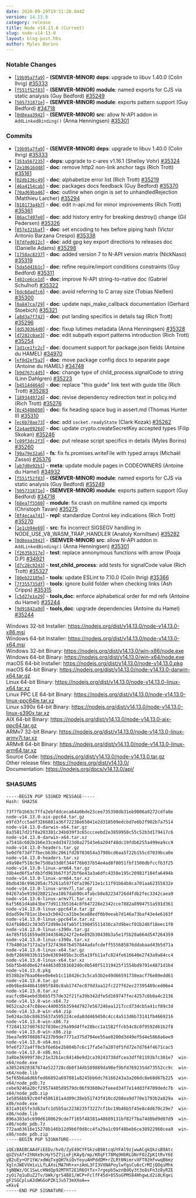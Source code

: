 ```yaml
---
date: 2020-09-29T19:51:28.044Z
version: 14.13.0
category: release
title: Node v14.13.0 (Current)
slug: node-v14-13-0
layout: blog-post.hbs
author: Myles Borins
---
```


### Notable Changes

* [[`19b95a7fa9`](https://github.com/nodejs/node/commit/19b95a7fa9)] - **(SEMVER-MINOR)** **deps**: upgrade to libuv 1.40.0 (Colin Ihrig) [#35333](https://github.com/nodejs/node/pull/35333)
* [[`f551f52f83`](https://github.com/nodejs/node/commit/f551f52f83)] - **(SEMVER-MINOR)** **module**: named exports for CJS via static analysis (Guy Bedford) [#35249](https://github.com/nodejs/node/pull/35249)
* [[`505731871e`](https://github.com/nodejs/node/commit/505731871e)] - **(SEMVER-MINOR)** **module**: exports pattern support (Guy Bedford) [#34718](https://github.com/nodejs/node/pull/34718)
* [[`0d8eaa3942`](https://github.com/nodejs/node/commit/0d8eaa3942)] - **(SEMVER-MINOR)** **src**: allow N-API addon in `AddLinkedBinding()` (Anna Henningsen) [#35301](https://github.com/nodejs/node/pull/35301)

### Commits

* [[`19b95a7fa9`](https://github.com/nodejs/node/commit/19b95a7fa9)] - **(SEMVER-MINOR)** **deps**: upgrade to libuv 1.40.0 (Colin Ihrig) [#35333](https://github.com/nodejs/node/pull/35333)
* [[`353a567235`](https://github.com/nodejs/node/commit/353a567235)] - **deps**: upgrade to c-ares v1.16.1 (Shelley Vohr) [#35324](https://github.com/nodejs/node/pull/35324)
* [[`2e10616d48`](https://github.com/nodejs/node/commit/2e10616d48)] - **doc**: remove http2 non-link anchor tags (Rich Trott) [#35161](https://github.com/nodejs/node/pull/35161)
* [[`02db136c49`](https://github.com/nodejs/node/commit/02db136c49)] - **doc**: alphabetize error list (Rich Trott) [#35219](https://github.com/nodejs/node/pull/35219)
* [[`46a4154cab`](https://github.com/nodejs/node/commit/46a4154cab)] - **doc**: packages docs feedback (Guy Bedford) [#35370](https://github.com/nodejs/node/pull/35370)
* [[`70ad69ba46`](https://github.com/nodejs/node/commit/70ad69ba46)] - **doc**: outline when origin is set to unhandledRejection (Matthieu Larcher) [#35294](https://github.com/nodejs/node/pull/35294)
* [[`010173a4b7`](https://github.com/nodejs/node/commit/010173a4b7)] - **doc**: edit n-api.md for minor improvements (Rich Trott) [#35361](https://github.com/nodejs/node/pull/35361)
* [[`86ac7497e0`](https://github.com/nodejs/node/commit/86ac7497e0)] - **doc**: add history entry for breaking destroy() change (Gil Pedersen) [#35326](https://github.com/nodejs/node/pull/35326)
* [[`857e321baf`](https://github.com/nodejs/node/commit/857e321baf)] - **doc**: set encoding to hex before piping hash (Victor Antonio Barzana Crespo) [#35338](https://github.com/nodejs/node/pull/35338)
* [[`87dfed012c`](https://github.com/nodejs/node/commit/87dfed012c)] - **doc**: add gpg key export directions to releases doc (Danielle Adams) [#35298](https://github.com/nodejs/node/pull/35298)
* [[`1758ac8237`](https://github.com/nodejs/node/commit/1758ac8237)] - **doc**: added version 7 to N-API version matrix (NickNaso) [#35319](https://github.com/nodejs/node/pull/35319)
* [[`5da5d41b1c`](https://github.com/nodejs/node/commit/5da5d41b1c)] - **doc**: refine require/import conditions constraints (Guy Bedford) [#35311](https://github.com/nodejs/node/pull/35311)
* [[`482ce6ce1d`](https://github.com/nodejs/node/commit/482ce6ce1d)] - **doc**: improve N-API string-to-native doc (Gabriel Schulhof) [#35322](https://github.com/nodejs/node/pull/35322)
* [[`6dc6dadfc6`](https://github.com/nodejs/node/commit/6dc6dadfc6)] - **doc**: avoid referring to C array size (Tobias Nießen) [#35300](https://github.com/nodejs/node/pull/35300)
* [[`0a847ca729`](https://github.com/nodejs/node/commit/0a847ca729)] - **doc**: update napi\_make\_callback documentation (Gerhard Stoebich) [#35321](https://github.com/nodejs/node/pull/35321)
* [[`a8d3a7f742`](https://github.com/nodejs/node/commit/a8d3a7f742)] - **doc**: put landing specifics in details tag (Rich Trott) [#35296](https://github.com/nodejs/node/pull/35296)
* [[`dd530364d0`](https://github.com/nodejs/node/commit/dd530364d0)] - **doc**: fixup lutimes metadata (Anna Henningsen) [#35328](https://github.com/nodejs/node/pull/35328)
* [[`d7282c0ae3`](https://github.com/nodejs/node/commit/d7282c0ae3)] - **doc**: edit subpath export patterns introduction (Rich Trott) [#35254](https://github.com/nodejs/node/pull/35254)
* [[`1d1ce1fc2c`](https://github.com/nodejs/node/commit/1d1ce1fc2c)] - **doc**: document support for package.json fields (Antoine du HAMEL) [#34970](https://github.com/nodejs/node/pull/34970)
* [[`ef0d2ef5a2`](https://github.com/nodejs/node/commit/ef0d2ef5a2)] - **doc**: move package config docs to separate page (Antoine du HAMEL) [#34748](https://github.com/nodejs/node/pull/34748)
* [[`b9d767c4d5`](https://github.com/nodejs/node/commit/b9d767c4d5)] - **doc**: change type of child\_process.signalCode to string (Linn Dahlgren) [#35223](https://github.com/nodejs/node/pull/35223)
* [[`b4514d464d`](https://github.com/nodejs/node/commit/b4514d464d)] - **doc**: replace "this guide" link text with guide title (Rich Trott) [#35283](https://github.com/nodejs/node/pull/35283)
* [[`1893449724`](https://github.com/nodejs/node/commit/1893449724)] - **doc**: revise dependency redirection text in policy.md (Rich Trott) [#35276](https://github.com/nodejs/node/pull/35276)
* [[`0c4540b050`](https://github.com/nodejs/node/commit/0c4540b050)] - **doc**: fix heading space bug in assert.md (Thomas Hunter II) [#35310](https://github.com/nodejs/node/pull/35310)
* [[`ec6b78ae73`](https://github.com/nodejs/node/commit/ec6b78ae73)] - **doc**: add `socket.readyState` (Clark Kozak) [#35262](https://github.com/nodejs/node/pull/35262)
* [[`2a4ae0926d`](https://github.com/nodejs/node/commit/2a4ae0926d)] - **doc**: update crypto.createSecretKey accepted types (Filip Skokan) [#35246](https://github.com/nodejs/node/pull/35246)
* [[`c09f3dc2f3`](https://github.com/nodejs/node/commit/c09f3dc2f3)] - **doc**: put release script specifics in details (Myles Borins) [#35260](https://github.com/nodejs/node/pull/35260)
* [[`99a79e32a6`](https://github.com/nodejs/node/commit/99a79e32a6)] - **fs**: fix fs.promises.writeFile with typed arrays (Michaël Zasso) [#35376](https://github.com/nodejs/node/pull/35376)
* [[`ab7d0e92b1`](https://github.com/nodejs/node/commit/ab7d0e92b1)] - **meta**: update module pages in CODEOWNERS (Antoine du Hamel) [#34932](https://github.com/nodejs/node/pull/34932)
* [[`f551f52f83`](https://github.com/nodejs/node/commit/f551f52f83)] - **(SEMVER-MINOR)** **module**: named exports for CJS via static analysis (Guy Bedford) [#35249](https://github.com/nodejs/node/pull/35249)
* [[`505731871e`](https://github.com/nodejs/node/commit/505731871e)] - **(SEMVER-MINOR)** **module**: exports pattern support (Guy Bedford) [#34718](https://github.com/nodejs/node/pull/34718)
* [[`68ea7f5560`](https://github.com/nodejs/node/commit/68ea7f5560)] - **module**: fix crash on multiline named cjs imports (Christoph Tavan) [#35275](https://github.com/nodejs/node/pull/35275)
* [[`0f4ecaa741`](https://github.com/nodejs/node/commit/0f4ecaa741)] - **repl**: standardize Control key indications (Rich Trott) [#35270](https://github.com/nodejs/node/pull/35270)
* [[`1e1cb94e69`](https://github.com/nodejs/node/commit/1e1cb94e69)] - **src**: fix incorrect SIGSEGV handling in NODE\_USE\_V8\_WASM\_TRAP\_HANDLER (Anatoly Korniltsev) [#35282](https://github.com/nodejs/node/pull/35282)
* [[`0d8eaa3942`](https://github.com/nodejs/node/commit/0d8eaa3942)] - **(SEMVER-MINOR)** **src**: allow N-API addon in `AddLinkedBinding()` (Anna Henningsen) [#35301](https://github.com/nodejs/node/pull/35301)
* [[`f2635b317e`](https://github.com/nodejs/node/commit/f2635b317e)] - **test**: replace annonymous functions with arrow (Pooja D.P) [#34921](https://github.com/nodejs/node/pull/34921)
* [[`d7c28c9243`](https://github.com/nodejs/node/commit/d7c28c9243)] - **test,child_process**: add tests for signalCode value (Rich Trott) [#35327](https://github.com/nodejs/node/pull/35327)
* [[`80eb22185e`](https://github.com/nodejs/node/commit/80eb22185e)] - **tools**: update ESLint to 7.10.0 (Colin Ihrig) [#35366](https://github.com/nodejs/node/pull/35366)
* [[`7f355735df`](https://github.com/nodejs/node/commit/7f355735df)] - **tools**: ignore build folder when checking links (Ash Cripps) [#35315](https://github.com/nodejs/node/pull/35315)
* [[`c5d27e1e29`](https://github.com/nodejs/node/commit/c5d27e1e29)] - **tools,doc**: enforce alphabetical order for md refs (Antoine du Hamel) [#35244](https://github.com/nodejs/node/pull/35244)
* [[`9d91842a9d`](https://github.com/nodejs/node/commit/9d91842a9d)] - **tools,doc**: upgrade dependencies (Antoine du Hamel) [#35244](https://github.com/nodejs/node/pull/35244)

Windows 32-bit Installer: https://nodejs.org/dist/v14.13.0/node-v14.13.0-x86.msi<br>
Windows 64-bit Installer: https://nodejs.org/dist/v14.13.0/node-v14.13.0-x64.msi<br>
Windows 32-bit Binary: https://nodejs.org/dist/v14.13.0/win-x86/node.exe<br>
Windows 64-bit Binary: https://nodejs.org/dist/v14.13.0/win-x64/node.exe<br>
macOS 64-bit Installer: https://nodejs.org/dist/v14.13.0/node-v14.13.0.pkg<br>
macOS 64-bit Binary: https://nodejs.org/dist/v14.13.0/node-v14.13.0-darwin-x64.tar.gz<br>
Linux 64-bit Binary: https://nodejs.org/dist/v14.13.0/node-v14.13.0-linux-x64.tar.xz<br>
Linux PPC LE 64-bit Binary: https://nodejs.org/dist/v14.13.0/node-v14.13.0-linux-ppc64le.tar.xz<br>
Linux s390x 64-bit Binary: https://nodejs.org/dist/v14.13.0/node-v14.13.0-linux-s390x.tar.xz<br>
AIX 64-bit Binary: https://nodejs.org/dist/v14.13.0/node-v14.13.0-aix-ppc64.tar.gz<br>
ARMv7 32-bit Binary: https://nodejs.org/dist/v14.13.0/node-v14.13.0-linux-armv7l.tar.xz<br>
ARMv8 64-bit Binary: https://nodejs.org/dist/v14.13.0/node-v14.13.0-linux-arm64.tar.xz<br>
Source Code: https://nodejs.org/dist/v14.13.0/node-v14.13.0.tar.gz<br>
Other release files: https://nodejs.org/dist/v14.13.0/<br>
Documentation: https://nodejs.org/docs/v14.13.0/api/

### SHASUMS

```
-----BEGIN PGP SIGNED MESSAGE-----
Hash: SHA256

73f7fb1b63c7ffa2ebfddceca64a0bde23cee735398db31eb9006a9272cdfa0e  node-v14.13.0-aix-ppc64.tar.gz
e9fd3fcc5adf3266881a36f72238e65041e2d318509edcbd7e6b2f902b7a7514  node-v14.13.0-darwin-x64.tar.gz
8a35817d21f8a203381c34b039f3c65ccceebd2e3859950c55c52b3d179417c6  node-v14.13.0-darwin-x64.tar.xz
a75416c602b1b6e33cedd34723d0a27543e6a204f48dc19fdb6255a499ea9cc9  node-v14.13.0-headers.tar.gz
5e0df673df77becbb38c2061fd20703654a3798bcd6aa5f22b155cd7039bca0e  node-v14.13.0-headers.tar.xz
a9a98ef518c9e75d0a33d8f344f76b037b54e4ad8f8051fbf1506dbfccfb3f25  node-v14.13.0-linux-arm64.tar.gz
38b4ed6f5afdb3fd963b67f3f2bf6e43a3a6dfc4358e195c20981f184fa6494b  node-v14.13.0-linux-arm64.tar.xz
8bdb438c9962054c75261a597fdfa196712e1c11f91b64b8ca701aa62355832e  node-v14.13.0-linux-armv7l.tar.gz
04267a5e919d280212ea10b7dab90c4fabcb8e82234726d4fdb2fec3342caea9  node-v14.13.0-linux-armv7l.tar.xz
6af5661d4a043be77d9113b5164c8f647228e2342cce7882a8994751a591d361  node-v14.13.0-linux-ppc64le.tar.gz
8dad59e781ac1bea3cb042ca31be3ea88edf6b9eeab7d146a73baf43e4e6163f  node-v14.13.0-linux-ppc64le.tar.xz
024fb80d2c383d5f2d99e34fa65f139045511436ca7d9becf01b246f18eec1f0  node-v14.13.0-linux-s390x.tar.gz
4e785fb51659ad93443646242f2e4e892b30430b3a5e1f5b28a664d547264359  node-v14.13.0-linux-s390x.tar.xz
f7b4001e7172a2af32743607b457844adafcdeff555685876ddabaad43b5d71a  node-v14.13.0-linux-x64.tar.gz
8dbf2869033b315de8369405bc3cd5a19fb11afc824fe616640e2743a9a84cc4  node-v14.13.0-linux-x64.tar.xz
56bf5b46d0e62f44463d0381682d0c0b540f51319425f1554bd9791e4871d1b4  node-v14.13.0.pkg
8538b2e76aa06ee0e6eb1c118426c3c5ca53b2e49d66591738eacf76e89edd61  node-v14.13.0.tar.gz
e0b9bed440b41005f840c8ab1747ec079d3aa12fc227f62ec27395489ced06e4  node-v14.13.0.tar.xz
eacfcd04aebd3b6b5f57de32f21fa39b342dfe5d169747fec4257c6b0a4c2136  node-v14.13.0-win-x64.7z
9652ca2c47c08eec440035b3594d7927e567246ea1217ccd73dcb5a41cf89c3d  node-v14.13.0-win-x64.zip
3e024acbbc8d635637a505224ceda8dd469450c4cc4a513d6b73141fb4669216  node-v14.13.0-win-x86.7z
f72841327d07632f030ec29a99d4ffe28bcc1a1582ffcb54c8c0f9592d61b2f8  node-v14.13.0-win-x86.zip
3bea7e997088674237b9de7771a375d794ee55ae0200d3d49ef5d4e5868a6ee9  node-v14.13.0-x64.msi
9fe6f272a4ff0cbf6e6be2b804b7c6c17fa5e7a207df5fd72e7d764f4671cac5  node-v14.13.0-x86.msi
3a8be36999f30c21e32b1ec84140e9d2ca39243738dfcea3dff81193b7c301e7  win-x64/node.exe
a30524920387674e522728cdb0f34db589889da98ef9bfd769235dd73552cc9c  win-x64/node.lib
5ef65b6a6d6bfed66892a697081a8245bb6dc76166243a3a206dc8e68d67b225  win-x64/node_pdb.7z
cebe9246a20cf29574405d9579dc06f93600e2feeed34f7e14dd3f4709dedc7b  win-x64/node_pdb.zip
1e5856bb92c04f4506181a4d89c38eb51743f410cd208ea9d770e1793b2a829a  win-x86/node.exe
831a9165fe3d63afc1d5b5ac2238235f3227cf1bc19b46b5f45e8c4d670c29e7  win-x86/node.lib
896a383a5c690d6100629cde7f165f48381a48689131bf82f7ba74d8bd9d07d9  win-x86/node_pdb.7z
772aa63616e15278b146b12d9b6f0d8cc4fa29a1c09f48beb6ce38922960cea9  win-x86/node_pdb.zip
-----BEGIN PGP SIGNATURE-----

iQEzBAEBCAAdFiEEDv/hvO/ZyE49CYFSkzsB9AtcqUYFAl9zjwwACgkQkzsB9Atc
qUZVsAf+IhNXe9cHyYSZ7jLeFjKAyQ/mp/KRqFt78Mq9HbRLGNrF0zZpK1tRvY6E
yB2uEy+OF1tW/xdWqTxgQH7kiQvYeyuAHPddDM+rZLRt0NimrvXFT02HfvwqB6mz
XglnJWEVVm1xLLfLAXsLMA7Hh+x+zAmL3FI3VXNAPoylwfgsCu6cCrMIjQOqiMhk
tgNBWz/OC1SwLcHNdQp92MTRT2E1R6OtTx+7rgepb5wznBd6y3t3o8sFn3z8yRZE
zyOi7q1uDuZ2Tv/bWk/grS4B81/WCP+FclfF45d+8S5oGPMS84HhgwLd2i8LKqei
gF2SGCpluA3dWGGoPZK1Ju573mXXeA==
=KkvE
-----END PGP SIGNATURE-----

```
